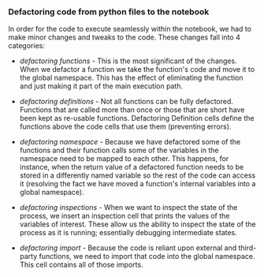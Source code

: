 ### Defactoring code from python files to the notebook

In order for the code to execute seamlessly within the notebook, we had
to make minor changes and tweaks to the code. These changes fall into 4
categories:

-   *defactoring functions* - This is the most significant of the
    changes. When we defactor a function we take the function's code and
    move it to the global namespace. This has the effect of eliminating
    the function and just making it part of the main execution path.

-   *defactoring definitions* - Not all functions can be fully
    defactored. Functions that are called more than once or those that
    are short have been kept as re-usable functions. Defactoring
    Definition cells define the functions above the code cells that use
    them (preventing errors).

-   *defactoring namespace* - Because we have defactored some of the
    functions and their function calls some of the variables in the
    namespace need to be mapped to each other. This happens, for
    instance, when the return value of a defactored function needs to be
    stored in a differently named variable so the rest of the code can
    access it (resolving the fact we have moved a function's internal
    variables into a global namespace).

-   *defactoring inspections* - When we want to inspect the state of the
    process, we insert an inspection cell that prints the values of the
    variables of interest. These allow us the ability to inspect the
    state of the process as it is running; essentially debugging
    intermediate states.

-   *defactoring import* - Because the code is reliant upon external and
    third-party functions, we need to import that code into the global
    namespace. This cell contains all of those imports.
